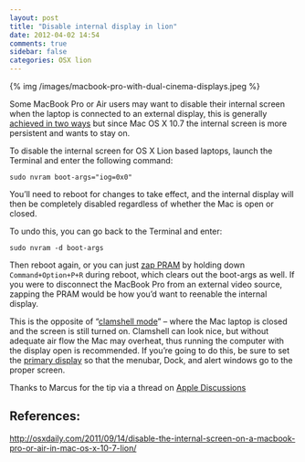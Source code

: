 ```yaml
---
layout: post
title: "Disable internal display in lion"
date: 2012-04-02 14:54
comments: true
sidebar: false
categories: OSX lion
---
```

{% img /images/macbook-pro-with-dual-cinema-displays.jpeg %}

Some MacBook Pro or Air users may want to disable their internal screen when the laptop is connected to an external display, this is generally [achieved in two ways](http://osxdaily.com/2011/01/14/turn-off-the-macbook-or-macbook-pro-screen-with-the-computer-still-on/) but since Mac OS X 10.7 the internal screen is more persistent and wants to stay on.


To disable the internal screen for OS X Lion based laptops, launch the Terminal and enter the following command:

	sudo nvram boot-args="iog=0x0"
<!-- more -->
You’ll need to reboot for changes to take effect, and the internal display will then be completely disabled regardless of whether the Mac is open or closed.

To undo this, you can go back to the Terminal and enter:

	sudo nvram -d boot-args

Then reboot again, or you can just [zap PRAM](http://osxdaily.com/2010/11/15/reset-pram-mac/) by holding down `Command+Option+P+R` during reboot, which clears out the boot-args as well. If you were to disconnect the MacBook Pro from an external video source, zapping the PRAM would be how you’d want to reenable the internal display.

This is the opposite of “[clamshell mode](http://osxdaily.com/2010/04/15/how-to-use-a-macbook-or-macbook-pro-with-the-lid-closed-and-hooked-to-an-external-monitor/)” – where the Mac laptop is closed and the screen is still turned on. Clamshell can look nice, but without adequate air flow the Mac may overheat, thus running the computer with the display open is recommended. If you’re going to do this, be sure to set the [primary display](http://osxdaily.com/2010/04/27/set-the-primary-display-mac/) so that the menubar, Dock, and alert windows go to the proper screen.

Thanks to Marcus for the tip via a thread on [Apple Discussions](https://discussions.apple.com/thread/3190417?start=180&tstart=0)


## References:
<http://osxdaily.com/2011/09/14/disable-the-internal-screen-on-a-macbook-pro-or-air-in-mac-os-x-10-7-lion/>